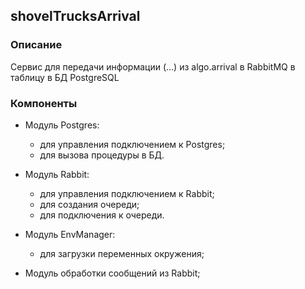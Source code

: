 ## shovelTrucksArrival

### Описание
Сервис для передачи информации (...) из algo.arrival в RabbitMQ в таблицу в БД PostgreSQL

### Компоненты

 - Модуль Postgres:
    - для управления подключением к Postgres;
    - для вызова процедуры в БД.

 - Модуль Rabbit:
    - для управления подключением к Rabbit;
    - для создания очереди;
    - для подключения к очереди.

 - Модуль EnvManager:
    - для загрузки переменных окружения;

 - Модуль обработки сообщений из Rabbit;
